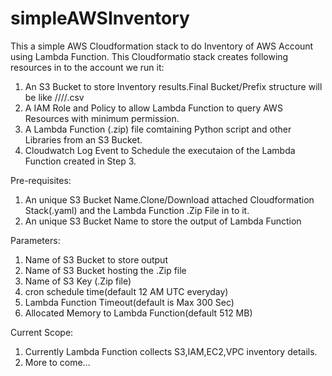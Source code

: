 # simpleAWSInventory
This a simple AWS Cloudformation stack to do Inventory of AWS Account using Lambda Function.
This Cloudformatio stack creates following resources in to the account we run it:
1. An S3 Bucket to store Inventory results.Final Bucket/Prefix structure will be like
    <Unique Bucket Name>/<AccountId>/<Year>/<Month>/<Inventoryfile>.csv
2. A IAM Role and Policy to allow Lambda Function to query AWS Resources with minimum permission.
3. A Lambda Function (.zip) file comtaining Python script and other Libraries from an S3 Bucket.
4. Cloudwatch Log Event to Schedule the executaion of the Lambda Function created in Step 3.
  
Pre-requisites:
1. An unique S3 Bucket Name.Clone/Download attached Cloudformation Stack(.yaml) and the Lambda Function .Zip File in to it.
2. An unique S3 Bucket Name to store the output of Lambda Function 

Parameters:
1. Name of S3 Bucket to store output
2. Name of S3 Bucket hosting the .Zip file
3. Name of S3 Key (.Zip file)
4. cron schedule time(default 12 AM UTC everyday)
5. Lambda Function Timeout(default is Max 300 Sec)
6. Allocated Memory to Lambda Function(default 512 MB)

Current Scope:
1. Currently Lambda Function collects S3,IAM,EC2,VPC inventory details.
2. More to come...
